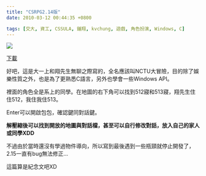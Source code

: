 ```yaml
---
title: "CSRPG2.14版"
date: 2010-03-12 00:44:35 +0800

tags: [交大, 資工, CSSULA, 鍾翔, kvchung, 遊戲, 角色扮演, Windows, C]
---
```


![](/images/slum-area/89_0.jpg)


<a href="http://www.cs.nctu.edu.tw/~whchien/csrpg2.14.rar">下載</a>



好吧，這是大一上和翔先生無聊之際寫的，全名應該叫NCTU大冒險，目的除了娛樂性質之外，也是為了更熟悉C語言，另外也學會一些Windows API。



裡面的角色全是系上的同學。在地圖的右下角可以找到512寢和513寢，翔先生住住512，我住我住513。



Enter可以開啟包包，確認鍵同對話鍵。



<b>解壓縮後可以找到開放的地圖與對話檔，甚至可以自行修改對話，放入自己的家人或同學XDD</b>



不過由於當時還沒有學過物件導向，所以寫到最後遇到一些瓶頸就停止開發了，2.15一直有bug無法修正...



這篇算是紀念文吧XD



&nbsp;


